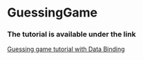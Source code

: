 # GuessingGame

### The tutorial is available under the link
[Guessing game tutorial with Data Binding](https://inspirecoding.app/guessing-game-introduction/)
